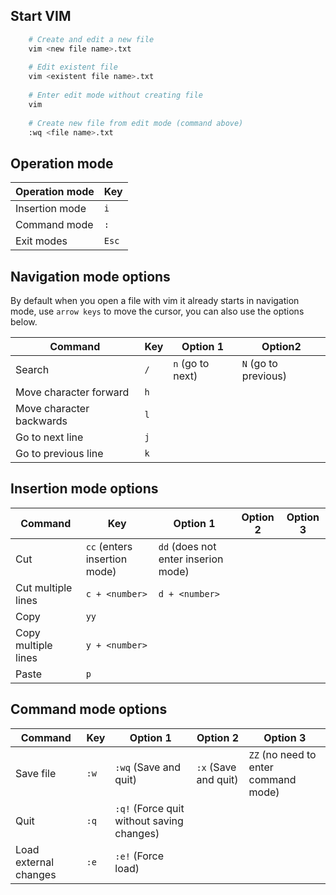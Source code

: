 ## Start VIM
```bash
    # Create and edit a new file
    vim <new file name>.txt
    
    # Edit existent file
    vim <existent file name>.txt
    
    # Enter edit mode without creating file
    vim 
    
    # Create new file from edit mode (command above)
    :wq <file name>.txt
```

## Operation mode
|Operation mode|Key|
|--------------|---|
|Insertion mode|`i`|
|Command mode  |`:`|
|Exit modes    |`Esc`|

## Navigation mode options
By default when you open a file with vim it already starts in navigation mode, use `arrow keys` to move the cursor, you can also use the options below.

|Command|Key|Option 1|Option2|
|-------|---|--------|-------|
|Search |`/`|`n` (go to next)|`N` (go to previous)|
|Move character forward|`h`|||
|Move character backwards|`l`|||
|Go to next line|`j`|||
|Go to previous line|`k`|||

## Insertion mode options
|Command|Key|Option 1|Option 2|Option 3|
|-------|---|--------|--------|--------|
|Cut    |`cc` (enters insertion mode)|`dd` (does not enter inserion mode)|
|Cut multiple lines|`c + <number>`|`d + <number>`|
|Copy|`yy`|
|Copy multiple lines|`y + <number>`|
|Paste|`p`|

## Command mode options
|Command|Key|Option 1|Option 2|Option 3|
|-------|---|--------|--------|---------|
|Save file|`:w`|`:wq` (Save and quit)|`:x` (Save and quit)|`ZZ` (no need to enter command mode)
|Quit|`:q`| `:q!` (Force quit without saving changes)|
|Load external changes|`:e`|`:e!` (Force load)|